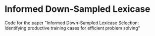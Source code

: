 # Informed Down-Sampled Lexicase
 Code for the paper "Informed Down-Sampled Lexicase Selection: Identifying productive training cases for efficient problem solving"
